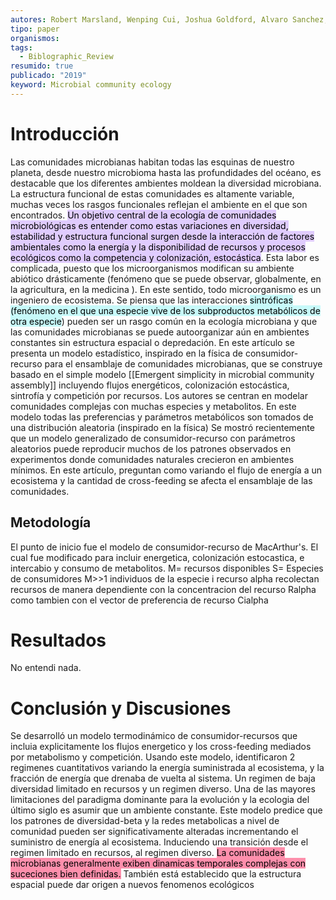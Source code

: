 ```yaml
---
autores: Robert Marsland, Wenping Cui, Joshua Goldford, Alvaro Sanchez, Kirill Korolev, Pankaj Mehta
tipo: paper
organismos: 
tags:
  - Biblographic_Review
resumido: true
publicado: "2019"
keyword: Microbial community ecology
---
```


# Introducción
Las comunidades microbianas habitan todas las esquinas de nuestro planeta, desde nuestro microbioma hasta las profundidades del océano, es destacable que los diferentes ambientes moldean la diversidad microbiana. La estructura funcional de estas comunidades es altamente variable, muchas veces los rasgos funcionales reflejan el ambiente en el que son encontrados. <mark style="background: #D2B3FFA6;">Un objetivo central de la ecología de comunidades microbiológicas es entender como estas variaciones en diversidad, estabilidad y estructura funcional surgen desde la interacción de factores ambientales como la energía y la disponibilidad de recursos y procesos ecológicos como la competencia y colonización, estocástica</mark>.
Esta labor es complicada, puesto que los microorganismos modifican su ambiente abiótico drásticamente (fenómeno que se puede observar, globalmente, en la agricultura, en la medicina ). En este sentido, todo microorganismo es un ingeniero de ecosistema. Se piensa que las interacciones <mark style="background: #ABF7F7A6;">sintróficas (fenómeno en el que una especie vive de los subproductos metabólicos de otra especie</mark>) pueden ser un rasgo común en la ecología microbiana y que las comunidades microbianas se puede autoorganizar aún en ambientes constantes sin estructura espacial o depredación.
En este artículo se presenta un modelo estadístico, inspirado en la física de consumidor-recurso para el ensamblaje de comunidades microbianas, que se construye basado en el simple modelo [[Emergent simplicity in microbial community assembly]] incluyendo flujos energéticos, colonización estocástica, sintrofía y competición por recursos. Los autores se centran en modelar comunidades complejas con muchas especies y metabolitos. En este modelo todas las preferencias y parámetros metabólicos son tomados de una distribución aleatoria (inspirado en la física)
Se mostró recientemente que un modelo generalizado de consumidor-recurso con parámetros aleatorios puede reproducir muchos de los patrones observados en experimentos donde comunidades naturales crecieron en ambientes mínimos.
En este artículo, preguntan como variando el flujo de energía a un ecosistema y la cantidad de cross-feeding se afecta el ensamblaje de las comunidades.

## Metodología
El punto de inicio fue el modelo de consumidor-recurso de MacArthur's. El cual fue modificado para incluir energetica, colonización estocastica, e intercabio y consumo de metabolitos.
M= recursos disponibles
S= Especies de consumidores
M>>1
individuos de la especie i recurso alpha recolectan recursos de manera dependiente con la concentracion del recurso Ralpha como tambien con el vector de preferencia de recurso Cialpha

# Resultados
No entendi nada.
# Conclusión y Discusiones
Se desarrolló un modelo termodinámico de consumidor-recursos que incluia explicitamente los flujos energetico y los cross-feeding mediados por metabolismo y competición.
Usando este modelo, identificaron 2 regimenes cuantitativos variando la energía suministrada al ecosistema, y la fracción de energía que drenaba de vuelta al sistema. Un regimen de baja diversidad limitado en recursos y un regimen diverso.
Una de las mayores limitaciones del paradigma dominante para la evolución y la ecologia del último siglo es asumir que un ambiente constante.
Este modelo predice que los patrones de diversidad-beta y la redes metabolicas a nivel de comunidad pueden ser significativamente alteradas incrementando el suministro de energía al ecosistema. Induciendo una transición desde el regimen limitado en recursos, al regimen diverso.
<mark style="background: #FF5582A6;">La comunidades microbianas generalmente exiben dinamicas temporales complejas con suceciones bien definidas.</mark> 
También está establecido que la estructura espacial puede dar origen a nuevos fenomenos ecológicos

